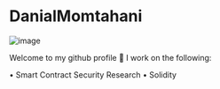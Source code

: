 # DanialMomtahani


![image](https://i.pinimg.com/originals/bc/6c/17/bc6c171eee288a2f1e124c749303b24e.gif)


Welcome to my github profile 👋 I work on the following:

• Smart Contract Security Research
• Solidity 

